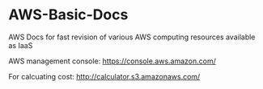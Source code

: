 # AWS-Basic-Docs
AWS Docs for fast revision of various AWS computing resources available as IaaS

AWS management console: https://console.aws.amazon.com/

For calcuating cost: http://calculator.s3.amazonaws.com/

